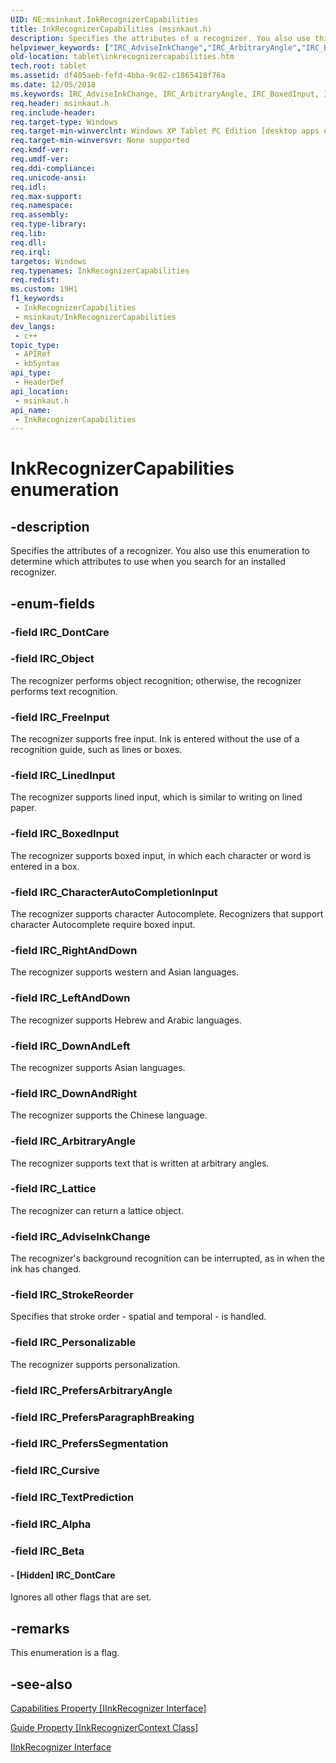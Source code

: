 ```yaml
---
UID: NE:msinkaut.InkRecognizerCapabilities
title: InkRecognizerCapabilities (msinkaut.h)
description: Specifies the attributes of a recognizer. You also use this enumeration to determine which attributes to use when you search for an installed recognizer.
helpviewer_keywords: ["IRC_AdviseInkChange","IRC_ArbitraryAngle","IRC_BoxedInput","IRC_CharacterAutoCompletionInput","IRC_DownAndLeft","IRC_DownAndRight","IRC_FreeInput","IRC_Lattice","IRC_LeftAndDown","IRC_LinedInput","IRC_Object","IRC_Personalizable","IRC_RightAndDown","IRC_StrokeReorder","InkRecognizerCapabilities","InkRecognizerCapabilities enumeration [Tablet PC]","[Hidden] IRC_DontCare","df405aeb-fefd-4bba-9c02-c1865418f76a","msinkaut/IRC_AdviseInkChange","msinkaut/IRC_ArbitraryAngle","msinkaut/IRC_BoxedInput","msinkaut/IRC_CharacterAutoCompletionInput","msinkaut/IRC_DownAndLeft","msinkaut/IRC_DownAndRight","msinkaut/IRC_FreeInput","msinkaut/IRC_Lattice","msinkaut/IRC_LeftAndDown","msinkaut/IRC_LinedInput","msinkaut/IRC_Object","msinkaut/IRC_Personalizable","msinkaut/IRC_RightAndDown","msinkaut/IRC_StrokeReorder","msinkaut/InkRecognizerCapabilities","msinkaut/[Hidden] IRC_DontCare","tablet.inkrecognizercapabilities"]
old-location: tablet\inkrecognizercapabilities.htm
tech.root: tablet
ms.assetid: df405aeb-fefd-4bba-9c02-c1865418f76a
ms.date: 12/05/2018
ms.keywords: IRC_AdviseInkChange, IRC_ArbitraryAngle, IRC_BoxedInput, IRC_CharacterAutoCompletionInput, IRC_DownAndLeft, IRC_DownAndRight, IRC_FreeInput, IRC_Lattice, IRC_LeftAndDown, IRC_LinedInput, IRC_Object, IRC_Personalizable, IRC_RightAndDown, IRC_StrokeReorder, InkRecognizerCapabilities, InkRecognizerCapabilities enumeration [Tablet PC], [Hidden] IRC_DontCare, df405aeb-fefd-4bba-9c02-c1865418f76a, msinkaut/IRC_AdviseInkChange, msinkaut/IRC_ArbitraryAngle, msinkaut/IRC_BoxedInput, msinkaut/IRC_CharacterAutoCompletionInput, msinkaut/IRC_DownAndLeft, msinkaut/IRC_DownAndRight, msinkaut/IRC_FreeInput, msinkaut/IRC_Lattice, msinkaut/IRC_LeftAndDown, msinkaut/IRC_LinedInput, msinkaut/IRC_Object, msinkaut/IRC_Personalizable, msinkaut/IRC_RightAndDown, msinkaut/IRC_StrokeReorder, msinkaut/InkRecognizerCapabilities, msinkaut/[Hidden] IRC_DontCare, tablet.inkrecognizercapabilities
req.header: msinkaut.h
req.include-header: 
req.target-type: Windows
req.target-min-winverclnt: Windows XP Tablet PC Edition [desktop apps only]
req.target-min-winversvr: None supported
req.kmdf-ver: 
req.umdf-ver: 
req.ddi-compliance: 
req.unicode-ansi: 
req.idl: 
req.max-support: 
req.namespace: 
req.assembly: 
req.type-library: 
req.lib: 
req.dll: 
req.irql: 
targetos: Windows
req.typenames: InkRecognizerCapabilities
req.redist: 
ms.custom: 19H1
f1_keywords:
 - InkRecognizerCapabilities
 - msinkaut/InkRecognizerCapabilities
dev_langs:
 - c++
topic_type:
 - APIRef
 - kbSyntax
api_type:
 - HeaderDef
api_location:
 - msinkaut.h
api_name:
 - InkRecognizerCapabilities
---
```


# InkRecognizerCapabilities enumeration


## -description

Specifies the attributes of a recognizer. You also use this enumeration to determine which attributes to use when you search for an installed recognizer.

## -enum-fields

### -field IRC_DontCare

### -field IRC_Object

The recognizer performs object recognition; otherwise, the recognizer performs text recognition.

### -field IRC_FreeInput

The recognizer supports free input. Ink is entered without the use of a recognition guide, such as lines or boxes.

### -field IRC_LinedInput

The recognizer supports lined input, which is similar to writing on lined paper.

### -field IRC_BoxedInput

The recognizer supports boxed input, in which each character or word is entered in a box.

### -field IRC_CharacterAutoCompletionInput

The recognizer supports character Autocomplete. Recognizers that support character Autocomplete require boxed input.

### -field IRC_RightAndDown

The recognizer supports western and Asian languages.

### -field IRC_LeftAndDown

The recognizer supports Hebrew and Arabic languages.

### -field IRC_DownAndLeft

The recognizer supports Asian languages.

### -field IRC_DownAndRight

The recognizer supports the Chinese language.

### -field IRC_ArbitraryAngle

The recognizer supports text that is written at arbitrary angles.

### -field IRC_Lattice

The recognizer can return a lattice object.

### -field IRC_AdviseInkChange

The recognizer's background recognition can be interrupted, as in when the ink has changed.

### -field IRC_StrokeReorder

Specifies that stroke order - spatial and temporal - is handled.

### -field IRC_Personalizable

The recognizer supports personalization.

### -field IRC_PrefersArbitraryAngle

### -field IRC_PrefersParagraphBreaking

### -field IRC_PrefersSegmentation

### -field IRC_Cursive

### -field IRC_TextPrediction

### -field IRC_Alpha

### -field IRC_Beta

#### - [Hidden] IRC_DontCare

Ignores all other flags that are set.

## -remarks

This enumeration is a flag.

## -see-also

<a href="/windows/desktop/api/msinkaut/nf-msinkaut-iinkrecognizer-get_capabilities">Capabilities Property [IInkRecognizer Interface]</a>



<a href="/windows/desktop/api/msinkaut/nf-msinkaut-iinkrecognizercontext-get_guide">Guide Property [InkRecognizerContext Class]</a>



<a href="/windows/desktop/api/msinkaut/nn-msinkaut-iinkrecognizer">IInkRecognizer Interface</a>